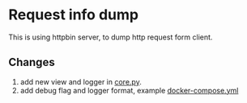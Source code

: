 # Request info dump

This is using httpbin server, to dump http request form client.

## Changes
1. add new view and logger in [core.py](httpbin/core.py#L1780).
2. add debug flag and logger format, example [docker-compose.yml](docker-compose.yml#L7)
